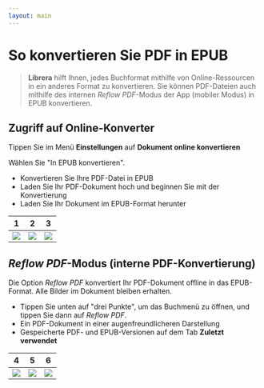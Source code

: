 ```yaml
---
layout: main
---
```


# So konvertieren Sie PDF in EPUB

> **Librera** hilft Ihnen, jedes Buchformat mithilfe von Online-Ressourcen in ein anderes Format zu konvertieren. Sie können PDF-Dateien auch mithilfe des internen _Reflow PDF_-Modus der App (mobiler Modus) in EPUB konvertieren.

## Zugriff auf Online-Konverter

Tippen Sie im Menü **Einstellungen** auf **Dokument online konvertieren**

Wählen Sie &quot;In EPUB konvertieren&quot;.

* Konvertieren Sie Ihre PDF-Datei in EPUB
* Laden Sie Ihr PDF-Dokument hoch und beginnen Sie mit der Konvertierung
* Laden Sie Ihr Dokument im EPUB-Format herunter

|1|2|3|
|-|-|-|
|![](1.png)|![](2.png)|![](3.png)|

## _Reflow PDF_-Modus (interne PDF-Konvertierung)

Die Option _Reflow PDF_ konvertiert Ihr PDF-Dokument offline in das EPUB-Format.
Alle Bilder im Dokument bleiben erhalten.

* Tippen Sie unten auf &quot;drei Punkte&quot;, um das Buchmenü zu öffnen, und tippen Sie dann auf _Reflow PDF_.
* Ein PDF-Dokument in einer augenfreundlicheren Darstellung
* Gespeicherte PDF- und EPUB-Versionen auf dem Tab **Zuletzt verwendet**

|4|5|6|
|-|-|-|
|![](4.png)|![](5.png)|![](6.png)|

